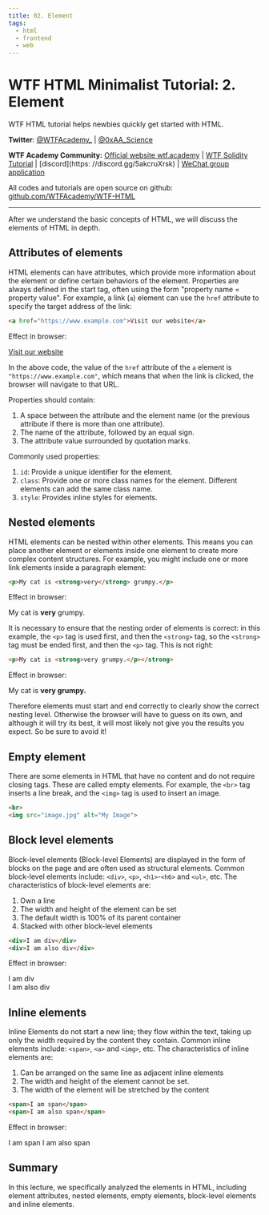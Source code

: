 ```yaml
---
title: 02. Element
tags:
  - html
  - frontend
  - web
---
```

# WTF HTML Minimalist Tutorial: 2. Element

WTF HTML tutorial helps newbies quickly get started with HTML.

**Twitter**: [@WTFAcademy_](https://twitter.com/WTFAcademy_) | [@0xAA_Science](https://twitter.com/0xAA_Science)

**WTF Academy Community:** [Official website wtf.academy](https://wtf.academy) | [WTF Solidity Tutorial](https://github.com/AmazingAng/WTFSolidity) | [discord](https: //discord.gg/5akcruXrsk) | [WeChat group application](https://docs.google.com/forms/d/e/1FAIpQLSe4KGT8Sh6sJ7hedQRuIYirOoZK_85miz3dw7vA1-YjodgJ-A/viewform?usp=sf_link)

All codes and tutorials are open source on github: [github.com/WTFAcademy/WTF-HTML](https://github.com/WTFAcademy/WTF-HTML)

---

After we understand the basic concepts of HTML, we will discuss the elements of HTML in depth.


## Attributes of elements

HTML elements can have attributes, which provide more information about the element or define certain behaviors of the element. Properties are always defined in the start tag, often using the form "property name = property value". For example, a link (`a`) element can use the `href` attribute to specify the target address of the link:

```html
<a href="https://www.example.com">Visit our website</a>
```

Effect in browser:

<a href="https://www.example.com">Visit our website</a>


In the above code, the value of the `href` attribute of the `a` element is `"https://www.example.com"`, which means that when the link is clicked, the browser will navigate to that URL.

Properties should contain:

1. A space between the attribute and the element name (or the previous attribute if there is more than one attribute).
2. The name of the attribute, followed by an equal sign.
3. The attribute value surrounded by quotation marks.

Commonly used properties:

1. `id`: Provide a unique identifier for the element.
2. `class`: Provide one or more class names for the element. Different elements can add the same class name.
3. `style`: Provides inline styles for elements.


## Nested elements

HTML elements can be nested within other elements. This means you can place another element or elements inside one element to create more complex content structures. For example, you might include one or more link elements inside a paragraph element:

```html
<p>My cat is <strong>very</strong> grumpy.</p>
```
Effect in browser:

<p>My cat is <strong>very</strong> grumpy.</p>

It is necessary to ensure that the nesting order of elements is correct: in this example, the `<p>` tag is used first, and then the `<strong>` tag, so the `<strong>` tag must be ended first, and then the `<p>` tag. This is not right:

```html
<p>My cat is <strong>very grumpy.</p></strong>
```

Effect in browser:

<p>My cat is <strong>very grumpy.</p></strong>

Therefore elements must start and end correctly to clearly show the correct nesting level. Otherwise the browser will have to guess on its own, and although it will try its best, it will most likely not give you the results you expect. So be sure to avoid it!

## Empty element

There are some elements in HTML that have no content and do not require closing tags. These are called empty elements. For example, the `<br>` tag inserts a line break, and the `<img>` tag is used to insert an image.

```html
<br>
<img src="image.jpg" alt="My Image">
```

## Block level elements

Block-level elements (Block-level Elements) are displayed in the form of blocks on the page and are often used as structural elements. Common block-level elements include: `<div>`, `<p>`, `<h1>`-`<h6>` and `<ul>`, etc. The characteristics of block-level elements are:

1. Own a line
2. The width and height of the element can be set
3. The default width is 100% of its parent container
4. Stacked with other block-level elements

```html
<div>I am div</div>
<div>I am also div</div>
```

Effect in browser:
<div>I am div</div>
<div>I am also div</div>


## Inline elements

Inline Elements do not start a new line; they flow within the text, taking up only the width required by the content they contain. Common inline elements include: `<span>`, `<a>` and `<img>`, etc. The characteristics of inline elements are:

1. Can be arranged on the same line as adjacent inline elements
2. The width and height of the element cannot be set.
3. The width of the element will be stretched by the content

```html
<span>I am span</span>
<span>I am also span</span>
```

Effect in browser:

<span>I am span</span>
<span>I am also span</span>


## Summary

In this lecture, we specifically analyzed the elements in HTML, including element attributes, nested elements, empty elements, block-level elements and inline elements.
